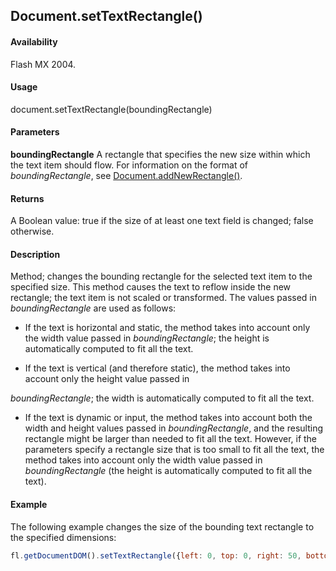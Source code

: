 ## Document.setTextRectangle()

#### Availability

Flash MX 2004.

#### Usage

document.setTextRectangle(boundingRectangle)

#### Parameters

**boundingRectangle** A rectangle that specifies the new size within which the text item should flow. For information on the format of *boundingRectangle*, see [Document.addNewRectangle()](../Document_object/Document10.md).

#### Returns

A Boolean value: true if the size of at least one text field is changed; false otherwise.

#### Description

Method; changes the bounding rectangle for the selected text item to the specified size. This method causes the text to reflow inside the new rectangle; the text item is not scaled or transformed. The values passed in *boundingRectangle* are used as follows:

- If the text is horizontal and static, the method takes into account only the width value passed in *boundingRectangle*; the height is automatically computed to fit all the text.

- If the text is vertical (and therefore static), the method takes into account only the height value passed in

*boundingRectangle*; the width is automatically computed to fit all the text.

- If the text is dynamic or input, the method takes into account both the width and height values passed in *boundingRectangle*, and the resulting rectangle might be larger than needed to fit all the text. However, if the parameters specify a rectangle size that is too small to fit all the text, the method takes into account only the width value passed in *boundingRectangle* (the height is automatically computed to fit all the text).

#### Example

The following example changes the size of the bounding text rectangle to the specified dimensions:

```javascript
fl.getDocumentDOM().setTextRectangle({left: 0, top: 0, right: 50, bottom: 200});
```
